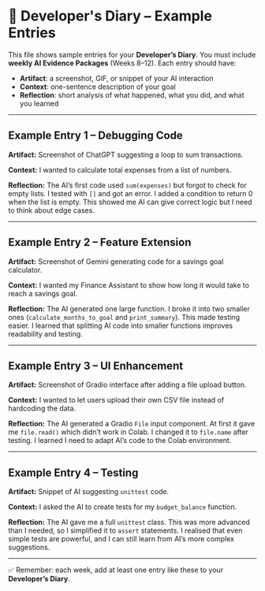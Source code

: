 # 📓 Developer's Diary – Example Entries

This file shows sample entries for your **Developer’s Diary**. You must include **weekly AI Evidence Packages** (Weeks 8–12). Each entry should have:
- **Artifact**: a screenshot, GIF, or snippet of your AI interaction
- **Context**: one-sentence description of your goal
- **Reflection**: short analysis of what happened, what you did, and what you learned

---

## Example Entry 1 – Debugging Code
**Artifact:** Screenshot of ChatGPT suggesting a loop to sum transactions.

**Context:** I wanted to calculate total expenses from a list of numbers.

**Reflection:** The AI’s first code used `sum(expenses)` but forgot to check for empty lists. I tested with `[]` and got an error. I added a condition to return 0 when the list is empty. This showed me AI can give correct logic but I need to think about edge cases.

---

## Example Entry 2 – Feature Extension
**Artifact:** Screenshot of Gemini generating code for a savings goal calculator.

**Context:** I wanted my Finance Assistant to show how long it would take to reach a savings goal.

**Reflection:** The AI generated one large function. I broke it into two smaller ones (`calculate_months_to_goal` and `print_summary`). This made testing easier. I learned that splitting AI code into smaller functions improves readability and testing.

---

## Example Entry 3 – UI Enhancement
**Artifact:** Screenshot of Gradio interface after adding a file upload button.

**Context:** I wanted to let users upload their own CSV file instead of hardcoding the data.

**Reflection:** The AI generated a Gradio `File` input component. At first it gave me `file.read()` which didn’t work in Colab. I changed it to `file.name` after testing. I learned I need to adapt AI’s code to the Colab environment.

---

## Example Entry 4 – Testing
**Artifact:** Snippet of AI suggesting `unittest` code.

**Context:** I asked the AI to create tests for my `budget_balance` function.

**Reflection:** The AI gave me a full `unittest` class. This was more advanced than I needed, so I simplified it to `assert` statements. I realised that even simple tests are powerful, and I can still learn from AI’s more complex suggestions.

---

✅ Remember: each week, add at least one entry like these to your **Developer’s Diary**.

